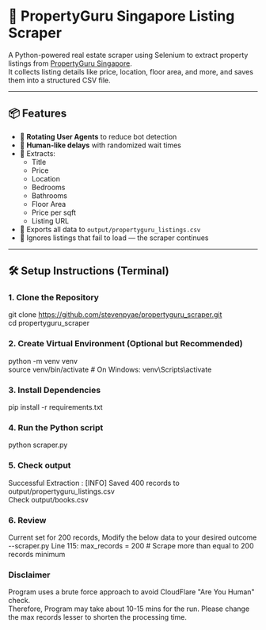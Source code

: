 # 🏡 PropertyGuru Singapore Listing Scraper

A Python-powered real estate scraper using Selenium to extract property listings from [PropertyGuru Singapore](https://www.propertyguru.com.sg).  
It collects listing details like price, location, floor area, and more, and saves them into a structured CSV file.

---

## 📦 Features

- 🔄 **Rotating User Agents** to reduce bot detection
- 🧠 **Human-like delays** with randomized wait times
- 🔎 Extracts:
  - Title
  - Price
  - Location
  - Bedrooms
  - Bathrooms
  - Floor Area
  - Price per sqft
  - Listing URL
- 📄 Exports all data to `output/propertyguru_listings.csv`
- 🚫 Ignores listings that fail to load — the scraper continues
---

## 🛠️ Setup Instructions (Terminal)

### 1. Clone the Repository
git clone https://github.com/stevenpyae/propertyguru_scraper.git  
cd propertyguru_scraper

### 2. Create Virtual Environment (Optional but Recommended)
python -m venv venv  
source venv/bin/activate  # On Windows: venv\Scripts\activate

### 3. Install Dependencies
pip install -r requirements.txt

### 4. Run the Python script
python scraper.py

### 5. Check output 
Successful Extraction : [INFO] Saved 400 records to output/propertyguru_listings.csv  
Check output/books.csv

### 6. Review
Current set for 200 records, Modify the below data to your desired outcome  
--scraper.py Line 115: max_records = 200  # Scrape more than equal to 200 records minimum

### Disclaimer
Program uses a brute force approach to avoid CloudFlare "Are You Human" check.  
Therefore, Program may take about 10-15 mins for the run. Please change the max records lesser to shorten the processing time. 
